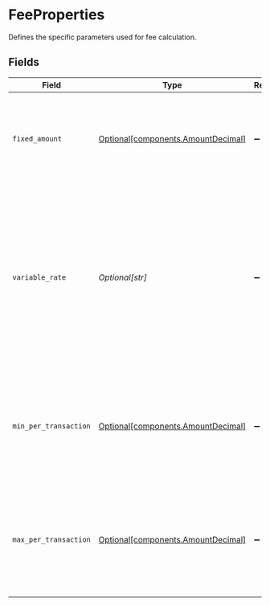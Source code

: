 # FeeProperties

Defines the specific parameters used for fee calculation.


## Fields

| Field                                                                                                                                                  | Type                                                                                                                                                   | Required                                                                                                                                               | Description                                                                                                                                            | Example                                                                                                                                                |
| ------------------------------------------------------------------------------------------------------------------------------------------------------ | ------------------------------------------------------------------------------------------------------------------------------------------------------ | ------------------------------------------------------------------------------------------------------------------------------------------------------ | ------------------------------------------------------------------------------------------------------------------------------------------------------ | ------------------------------------------------------------------------------------------------------------------------------------------------------ |
| `fixed_amount`                                                                                                                                         | [Optional[components.AmountDecimal]](../../models/components/amountdecimal.md)                                                                         | :heavy_minus_sign:                                                                                                                                     | A fixed fee that is applied to the amount of each transaction in the `fixed` and `blended` fee models.                                                 |                                                                                                                                                        |
| `variable_rate`                                                                                                                                        | *Optional[str]*                                                                                                                                        | :heavy_minus_sign:                                                                                                                                     | A percentage fee that is applied to the amount of each transaction in the `blended` fee model, expressed as a decimal. <br/><br/>For example, 0.05% is '0.05'. | 0.05                                                                                                                                                   |
| `min_per_transaction`                                                                                                                                  | [Optional[components.AmountDecimal]](../../models/components/amountdecimal.md)                                                                         | :heavy_minus_sign:                                                                                                                                     | Specifies the minimum allowable spending for a single transaction, working as a transaction floor.                                                     |                                                                                                                                                        |
| `max_per_transaction`                                                                                                                                  | [Optional[components.AmountDecimal]](../../models/components/amountdecimal.md)                                                                         | :heavy_minus_sign:                                                                                                                                     | Specifies the maximum allowable spending for a single transaction, working as a transaction ceiling.                                                   |                                                                                                                                                        |